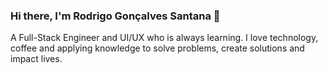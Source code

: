 ### Hi there, I'm Rodrigo Gonçalves Santana 👋

A Full-Stack Engineer and UI/UX who is always learning. I love technology, coffee and applying knowledge to solve problems, create solutions and impact lives.



